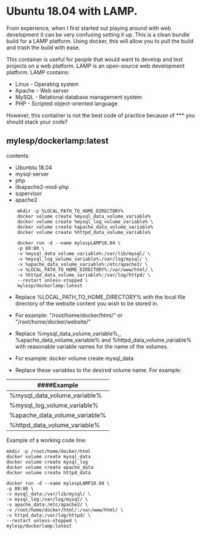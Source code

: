 # Ubuntu 18.04 with LAMP.

From experience, when I first started out playing around with web development it can be very confusing setting it up. This is a clean bundle build for a LAMP platform. Using docker, this will allow you to pull the build and trash the build with ease.

This container is useful for people that would want to develop and test projects on a web platform. LAMP is an open-source web development platform. LAMP contains: 
* Linux - Operating system 
* Apache - Web server
* MySQL - Relational database management system 
* PHP - Scripted object-oriented language

However, this container is not the best code of practice  because of *** you should stack your code?

## mylesp/dockerlamp:latest
contents: 
  * Ubunbtu 18.04
  * mysql-server
  * php
  * libapache2-mod-php
  * supervisor
  * apache2
```
    mkdir -p %LOCAL_PATH_TO_HOME_DIRECTORY% 
    docker volume create %mysql_data_volume_variable% 
    docker volume create %mysql_log_volume_variable% \ 
    docker volume create %apache_data_volume_variable% 
    docker volume create %httpd_data_volume_variable% 
    
    docker run -d --name mylespLAMP18.04 \
    -p 80:80 \
    -v %mysql_data_volume_variable%:/var/lib/mysql/ \
    -v %mysql_log_volume_variable%:/var/log/mysql/ \
    -v %apache_data_volume_variable%:/etc/apache2/ \
    -v %LOCAL_PATH_TO_HOME_DIRECTORY%:/var/www/html/ \
    -v %httpd_data_volume_variable%:/var/log/httpd/ \
    --restart unless-stopped \
    mylesp/dockerlamp:latest
```

* Replace %LOCAL_PATH_TO_HOME_DIRECTORY% with the local file directory of the website content you wish to be stored in.
* For example: "/root/home/docker/html/" or "/root/home/docker/website/"

* Replace %mysql_data_volume_variable%,, %apache_data_volume_variable% and %httpd_data_volume_variable%
with reasonable variable names for the name of the volumes.
* For example: docker volume create mysql_data
* Replace these variables to the desired volume name. For example: 

|        ####Example          |
|-----------------------------|
|%mysql_data_volume_variable% |
|%mysql_log_volume_variable%  |
|%apache_data_volume_variable%|
|%httpd_data_volume_variable% |

Example of a working code line:
```
mkdir -p /root/home/docker/html
docker volume create mysql_data 
docker volume create mysql_log
docker volume create apache_data
docker volume create httpd_data

docker run -d --name mylespLAMP18.04 \
-p 80:80 \
-v mysql_data:/var/lib/mysql/ \
-v mysql_log:/var/log/mysql/ \
-v apache_data:/etc/apache2/ \
-v /root/home/docker/html/:/var/www/html/ \
-v httpd_data:/var/log/httpd/ \
--restart unless-stopped \
mylesp/dockerlamp:latest
```
